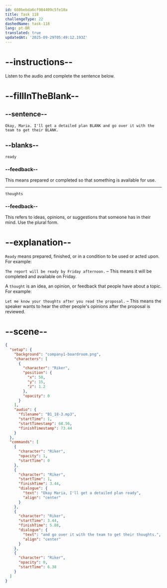 ```yaml
---
id: 680bebda6cf984409c5fe18a
title: Task 118
challengeType: 22
dashedName: task-118
lang: pt-BR
translated: true
updatedAt: '2025-09-29T05:49:12.193Z'
---
```


<!-- (Audio) Riker: Okay, Maria. I'll get a detailed plan ready and go over it with the team to get their thoughts. -->

# --instructions--

Listen to the audio and complete the sentence below.

# --fillInTheBlank--

## --sentence--

`Okay, Maria. I'll get a detailed plan BLANK and go over it with the team to get their BLANK.`

## --blanks--

`ready`

### --feedback--

This means prepared or completed so that something is available for use.

---

`thoughts`

### --feedback--

This refers to ideas, opinions, or suggestions that someone has in their mind. Use the plural form.

# --explanation--

`Ready` means prepared, finished, or in a condition to be used or acted upon. For example:

`The report will be ready by Friday afternoon.` – This means it will be completed and available on Friday.

A `thought` is an idea, an opinion, or feedback that people have about a topic. For example:

`Let me know your thoughts after you read the proposal.` – This means the speaker wants to hear the other people's opinions after the proposal is reviewed.

# --scene--

```json
{
  "setup": {
    "background": "company1-boardroom.png",
    "characters": [
      {
        "character": "Riker",
        "position": {
          "x": 50,
          "y": 15,
          "z": 1.2
        },
        "opacity": 0
      }
    ],
    "audio": {
      "filename": "B1_18-3.mp3",
      "startTime": 1,
      "startTimestamp": 68.56,
      "finishTimestamp": 73.44
    }
  },
  "commands": [
    {
      "character": "Riker",
      "opacity": 1,
      "startTime": 0
    },
    {
      "character": "Riker",
      "startTime": 1,
      "finishTime": 3.44,
      "dialogue": {
        "text": "Okay Maria, I'll get a detailed plan ready",
        "align": "center"
      }
    },
    {
      "character": "Riker",
      "startTime": 3.44,
      "finishTime": 5.88,
      "dialogue": {
        "text": "and go over it with the team to get their thoughts.",
        "align": "center"
      }
    },
    {
      "character": "Riker",
      "opacity": 0,
      "startTime": 6.38
    }
  ]
}
```
